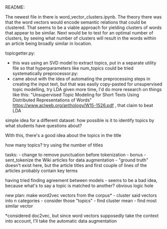 README:

The newest file in there is word_vector_clusters.ipynb. The theory there was that the word vectors would encode semantic relations that could be clustered. That seems to be a viable approach for yielding clusters of words that appear to be similar. Next would be to test for an optimal number of clusters, by seeing what number of clusters will result in the words within an article being broadly similar in location. 



topicgetter.py:
- this was using an SVD model to extract topics, put in a separate utility file so that hyperparameters like num_topics could be tried systematically
preprocessor.py: 
- came about with the idea of automating the preprocessing steps in creating the input text, but that was easily copy-pasted
for unsupervised topic modelling, try LDA
given more time, I'd do more research on things like this: "Unsupervised Topic Modeling for Short Texts Using Distributed
Representations of Words" https://www.aclweb.org/anthology/W15-1526.pdf , that claim to beat LDA

simple idea for a different dataset: how possible is it to identify topics by what students have questions about?

With this, there's a good idea about the topics in the title

how many topics? try using the number of titles

tasks:
    - change to remove punctuation before tokenization
    - bonus - sent_tokenize the Wiki articles for data augmentation
    - "ground truth" doesn't exist here, but the article titles and first couple of lines of the articles probably contain key terms
    

having tried finding agreement between models - seems to be a bad idea, because what's to say a topic is matched to another? obvious logic hole

new plan: make word2vec vectors from the corpus*
    - cluster said vectors into n categories - consider those "topics"
    - find cluster mean
    - find most similar vector
    
*considered doc2vec, but since word vectors supposedly take the context into account, I'll take the automatic data augmentation

